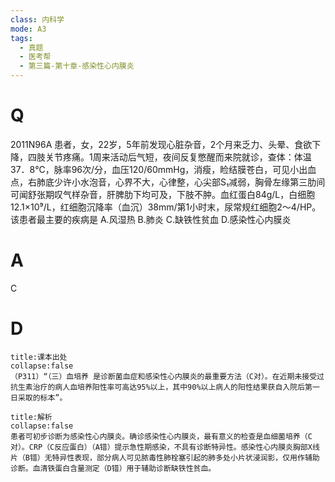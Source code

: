 ```yaml
---
class: 内科学
mode: A3
tags:
  - 真题
  - 医考帮
  - 第三篇-第十章-感染性心内膜炎
---
```


# Q
2011N96A 患者，女，22岁，5年前发现心脏杂音，2个月来乏力、头晕、食欲下降，四肢关节疼痛。1周来活动后气短，夜间反复憋醒而来院就诊，查体：体温37．8℃，脉率96次/分，血压120/60mmHg，消瘦，睑结膜苍白，可见小出血点，右肺底少许小水泡音，心界不大，心律整，心尖部S₁减弱，胸骨左缘第三肋间可闻舒张期叹气样杂音，肝脾肋下均可及，下肢不肿。血红蛋白84g/L，白细胞12.1×10⁹/L，红细胞沉降率（血沉）38mm/第1小时末，尿常规红细胞2～4/HP。该患者最主要的疾病是
A.风湿热
B.肺炎
C.缺铁性贫血
D.感染性心内膜炎

# A
C
# D
```ad-note
title:课本出处
collapse:false
（P311）“（三）血培养 是诊断菌血症和感染性心内膜炎的最重要方法（C对）。在近期未接受过抗生素治疗的病人血培养阳性率可高达95%以上，其中90%以上病人的阳性结果获自入院后第一日采取的标本”。
```

```ad-summary
title:解析
collapse:false
患者可初步诊断为感染性心内膜炎。确诊感染性心内膜炎，最有意义的检查是血细菌培养（C对）。CRP（C反应蛋白）（A错）提示急性期感染，不具有诊断特异性。感染性心内膜炎胸部X线片（B错）无特异性表现，部分病人可见脓毒性肺栓塞引起的肺多处小片状浸润影，仅用作辅助诊断。血清铁蛋白含量测定（D错）用于辅助诊断缺铁性贫血。
```

